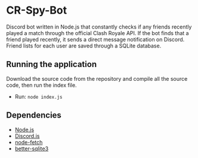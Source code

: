 # CR-Spy-Bot
Discord bot written in Node.js that constantly checks if any friends recently played a match through the official Clash Royale API.
If the bot finds that a friend played recently, it sends a direct message notification on Discord. Friend lists for each user are saved through a SQLite database.


## Running the application
Download the source code from the repository and compile all the source code, then run the index file.

* Run: `node index.js`


## Dependencies
* [Node.js](https://nodejs.org/en/)
* [Discord.js](https://discord.js.org/#/)
* [node-fetch](https://www.npmjs.com/package/node-fetch)
* [better-sqlite3](https://www.npmjs.com/package/better-sqlite3)
